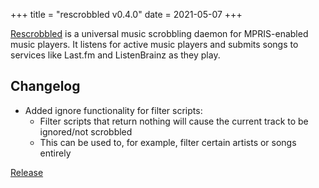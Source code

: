 +++
title = "rescrobbled v0.4.0"
date = 2021-05-07
+++

[Rescrobbled](https://github.com/InputUsername/rescrobbled) is a universal music scrobbling daemon
for MPRIS-enabled music players. It listens for active music players and submits songs to services
like Last.fm and ListenBrainz as they play.

## Changelog

- Added ignore functionality for filter scripts:
    - Filter scripts that return nothing will cause the current track to be ignored/not scrobbled
    - This can be used to, for example, filter certain artists or songs entirely

[Release](https://github.com/InputUsername/rescrobbled/releases/tag/v0.4.0)
